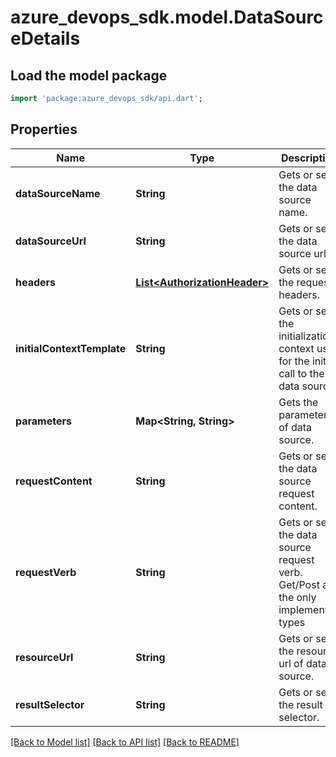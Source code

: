# azure_devops_sdk.model.DataSourceDetails

## Load the model package
```dart
import 'package:azure_devops_sdk/api.dart';
```

## Properties
Name | Type | Description | Notes
------------ | ------------- | ------------- | -------------
**dataSourceName** | **String** | Gets or sets the data source name. | [optional] [default to null]
**dataSourceUrl** | **String** | Gets or sets the data source url. | [optional] [default to null]
**headers** | [**List&lt;AuthorizationHeader&gt;**](AuthorizationHeader.md) | Gets or sets the request headers. | [optional] [default to []]
**initialContextTemplate** | **String** | Gets or sets the initialization context used for the initial call to the data source | [optional] [default to null]
**parameters** | **Map&lt;String, String&gt;** | Gets the parameters of data source. | [optional] [default to {}]
**requestContent** | **String** | Gets or sets the data source request content. | [optional] [default to null]
**requestVerb** | **String** | Gets or sets the data source request verb. Get/Post are the only implemented types | [optional] [default to null]
**resourceUrl** | **String** | Gets or sets the resource url of data source. | [optional] [default to null]
**resultSelector** | **String** | Gets or sets the result selector. | [optional] [default to null]

[[Back to Model list]](../README.md#documentation-for-models) [[Back to API list]](../README.md#documentation-for-api-endpoints) [[Back to README]](../README.md)


